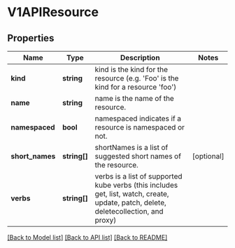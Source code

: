 # V1APIResource

## Properties
Name | Type | Description | Notes
------------ | ------------- | ------------- | -------------
**kind** | **string** | kind is the kind for the resource (e.g. &#39;Foo&#39; is the kind for a resource &#39;foo&#39;) | 
**name** | **string** | name is the name of the resource. | 
**namespaced** | **bool** | namespaced indicates if a resource is namespaced or not. | 
**short_names** | **string[]** | shortNames is a list of suggested short names of the resource. | [optional] 
**verbs** | **string[]** | verbs is a list of supported kube verbs (this includes get, list, watch, create, update, patch, delete, deletecollection, and proxy) | 

[[Back to Model list]](../README.md#documentation-for-models) [[Back to API list]](../README.md#documentation-for-api-endpoints) [[Back to README]](../README.md)


